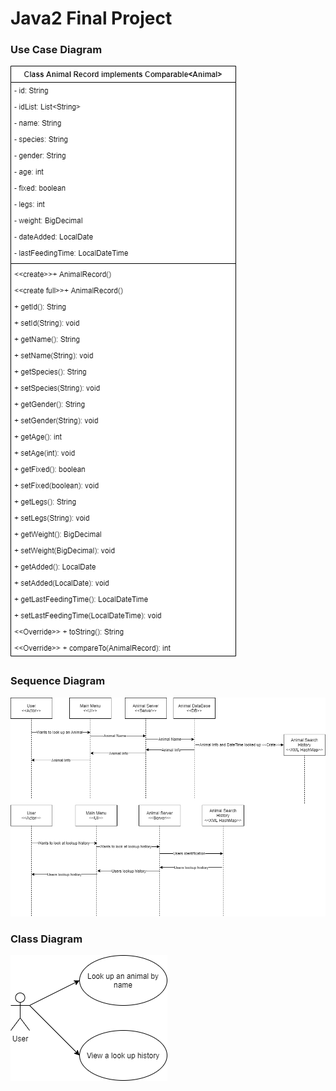 # Java2 Final Project

### Use Case Diagram
![Use Case Diagram](images/Final_Animal_Class_Diagram.png)
### Sequence Diagram
![Use Sequence Diagram](images/Final_Animal_Lookup_Sequence_Diagram.png)
### Class Diagram
![Use Class Diagram](images/Final_Animal_Lookup_Use_Case_Diagram.png)